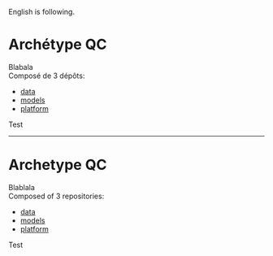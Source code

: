 English is following.  
  
# Archétype QC  
Blabala  
Composé de 3 dépôts:  
- [data](https://github.com/Archetype-QC/data)  
- [models](https://github.com/Archetype-QC/models)  
- [platform](https://github.com/Archetype-QC/platform)  

Test 
  
-----------------------------------------------------------------  
# Archetype QC  
Blablala  
Composed of 3 repositories:  
- [data](https://github.com/Archetype-QC/data)  
- [models](https://github.com/Archetype-QC/models)  
- [platform](https://github.com/Archetype-QC/platform)  

Test 